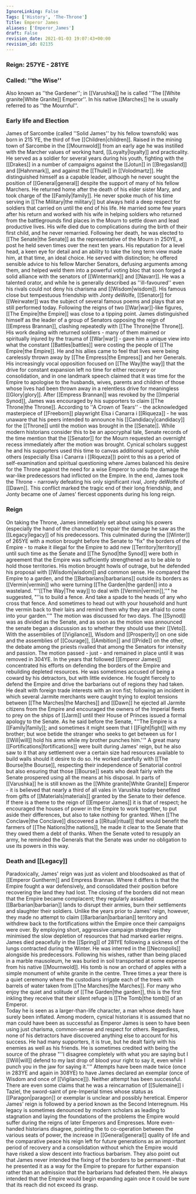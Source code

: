 ```yaml
---
IgnoreLinking: False
Tags: ['History', 'The-Throne']
Title: Emperor James
aliases: ['Emperor_James']
draft: False
revision_date: 2021-01-03 19:07:43+00:00
revision_id: 82135
---
```


### Reign: 257YE - 281YE
### Called: ''the Wise''
Also known as ''the Gardener''; in [[Varushka]] he is called ''The [[White granite|White Granite]] Emperor''. In his native [[Marches]] he is usually referred to as ''the Mournful''.
### Early life and Election
James of Sarcombe (called ''Solid James'' by his fellow townsfolk) was born in 215 YE, the third of five [[Children|children]]. Raised in the mining town of Sarcombe in the [[Mournwold]] from an early age he was instilled with the Marcher values of working hard, [[Loyalty|loyalty]] and practicality. He served as a soldier for several years during his youth, fighting with the [[Drakes]] in a number of campaigns against the [[Jotun]] in [[Bregasland]] and [[Hahnmark]], and against the [[Thule]] in [[Volodmartz]]. He distinguished himself as a capable leader, although he never sought the position of [[General|general]] despite the support of many of his fellow Marchers.
He returned home after the death of his elder sister Mary, and took charge of the [[Family|family]]. He never spoke much of his time serving in [[The Military|the military]] but always held a deep respect for soldiers that carried on until the end of his life. He married some few years after his return and worked with his wife in helping soldiers who returned from the battlegrounds find places in the Mourn to settle down and lead productive lives. His wife died due to complications during the birth of their first child, and he never remarried. 
Following her death, he was elected to [[The Senate|the Senate]] as the representative of the Mourn in 250YE, a post he held seven times over the next ten years. His reputation for a level head, a keen eye for detail and an ability to take the long term view made him, at that time, an ideal choice. He served with distinction; he offered sensible advice to his fellow Marcher Senators, defusing arguments among them, and helped weld them into a powerful voting bloc that soon forged a solid alliance with the senators of [[Wintermark]] and [[Navarr]]. He was a talented orator, and while he is generally described as ''ill-favoured'' even his rivals could not deny his charisma and [[Wisdom|wisdom]]. His famous close but tempestuous friendship with Jonty deWolfe, [[Senator]] for [[Weirwater]] was the subject of several famous poems and plays that are still performed today.
Following the reigns of two [[War|war]]-like figures, [[The Empire|the Empire]] was close to a tipping point. James distinguished himself as the leader of a group of Senators opposing the reign of [[Empress Brannan]], clashing repeatedly with [[The Throne|the Throne]]. His work dealing with returned soldiers - many of them maimed or spiritually injured by the trauma of [[War|war]] - gave him a unique view into what the constant [[Battles|battles]] were costing the people of [[The Empire|the Empire]]. He and his allies came to feel that lives were being carelessly thrown away by [[The Empress|the Empress]] and her Generals. His increasingly vocal opposition focused on [[The Way|the way]] that the drive for constant expansion left no time for either recovery or consolidation, and in one landmark speech claimed that it was time for the Empire to apologise to the husbands, wives, parents and children of those whose lives had been thrown away in a relentless drive for meaningless [[Glory|glory]]. 
After [[Empress Brannan]] was revoked by the [[Imperial Synod]], James was encouraged by his supporters to claim [[The Throne|the Throne]]. According to ''A Crown of Tears'' - the acknowledged masterpiece of [[Freeborn]] playwright Elsa i Canarra i [[Riqueza]] - he was unaware that his peers intended to announce his [[Candidacy|candidacy]] for the [[Throne]] until the motion was brought in the [[Senate]]. While modern historians consider this to be an apocryphal tale, Senate records of the time mention that the [[Senator]] for the Mourn requested an overnight recess  immediately after the motion was brought. Cynical scholars suggest he and his supporters used this time to canvas additional support, while others (especially Elsa i Canarra i [[Riqueza]]) point to this as a period of self-examination and spiritual questioning where James balanced his desire for the Throne against the need for a wise Emperor to undo the damage the war-like predecessors had inflicted on the Empire.
In the end, James took the Throne - narrowly defeating his only significant rival, Jonty deWolfe of [[Dawn]]. This conflict marked the tragic end of their long friendship, and Jonty became one of James' fiercest opponents during his long reign.
### Reign
On taking the Throne, James immediately set about using his powers (especially the hand of the chancellor) to repair the damage he saw as the [[Legacy|legacy]] of his predecessors. This culminated during the [[Winter]] of 265YE with a motion brought before the Senate to "fix" the borders of the Empire - to make it illegal for the Empire to add new [[Territory|territory]] until such time as the Senate and [[The Synod|the Synod]] were both in agreement that the Empire was sufficiently strengthened as to be able to hold those territories.
His motion brought howls of outrage, but he defended his proposal with [[Wisdom|wisdom]] and common sense. He compared the Empire to a garden, and the [[Barbarians|barbarians]] outside its borders as [[Vermin|vermin]] who were turning [[The Garden|the garden]] into a wasteland. "''[[The Way|The way]] to deal with [[Vermin|vermin]],''" he suggested, "''is to build a fence. And take a spade to the heads of any who cross that fence. And sometimes to head out with your household and hunt the vermin back to their lairs and remind them why they are afraid to come into your garden.''"
The motion was discussed for two days. The [[Synod]] was as divided as the Senate, and as soon as the motion was announced the senate began a discussion as to whether they should use their [[Veto]]. With the assemblies of [[Vigilance]], Wisdom and [[Prosperity]] on one side and the assemblies of [[Courage]], [[Ambition]] and [[Pride]] on the other, the debate among the priests rivalled that among the Senators for intensity and passion. The motion passed - just - and remained in place until it was removed in 304YE.
In the years that followed [[Emperor James]] concentrated his efforts on defending the borders of the Empire and rebuilding depleted resources. He was sometimes accused of being a coward by his detractors, but with little evidence. He fought fiercely to defend the Empire and drive the barbarians out of regions they had taken. He dealt with foreign trade interests with an iron fist; following an incident in which several Jarmite merchants were caught trying to exploit tensions between [[The Marches|the Marches]] and [[Dawn]] he ejected all Jarmite citizens from the Empire and encouraged the owners of the Imperial fleets to prey on the ships of [[Jarm]] until their House of Princes issued a formal apology to the Senate. As he said before the Senate, "''The Empire is a [[Family|family]]; and sometimes it might seem that I [[Fight|fight]] with my brother; but woe betide the stranger who seeks to get between us for I [[Will|will]] hold his arms while my brother punches him.''"
A great many [[Fortifications|fortifications]] were built during James' reign, but he also saw to it that any settlement over a certain size had resources available to build walls should it desire to do so. He worked carefully with [[The Bourse|the Bourse]], respecting their independence of Senatorial control but also ensuring that those [[Bourse]] seats who dealt fairly with the Senate prospered using all the means at his disposal. In parts of [[Varushka]] he is still known as the [[White granite|White Granite]] Emperor - it is believed that nearly a third of all vales in Varushka today benefited from gifts of [[Materials|materials]] granted by the Senate to their defence.
If there is a theme to the reign of [[Emperor James]] it is that of respect; he encouraged the houses of power in the Empire to work together, to put aside their differences, but also to take nothing for granted. When [[The Conclave|the Conclave]] discovered a [[Ritual|ritual]] that would benefit the farmers of [[The Nations|the nations]], he made it clear to the Senate that they owed them a debt of thanks. When the Senate voted to resupply an army, he reminded the Generals that the Senate was under no obligation to use its powers in this way.
### Death and [[Legacy]]
Paradoxically, James' reign was just as violent and bloodsoaked as that of [[Emperor Guntherm]] and Empress Brannan. Where it differs is that the Empire fought a war defensively, and consolidated their position before recovering the land they had lost. The closing of the borders did not mean that the Empire became complacent; they regularly assaulted [[Barbarian|barbarian]] lands to disrupt their armies, burn their settlements and slaughter their soldiers. Unlike the years prior to James' reign, however, they made no attempt to claim [[Barbarian|barbarian]] territory and withdrew back to the fortifications within the Empire once their campaigns were over. By employing short, aggressive campaign strategies they minimised the slow depletion of resources that had marked earlier reigns.
James died peacefully in the [[Spring]] of 281YE following a sickness of the lungs contracted during the Winter. He was interred in the [[Necropolis]] alongside his predecessors. Following his wishes, rather than being placed in a marble mausoleum, he was buried in soil transported at some expense from his native [[Mournwold]]. His tomb is now an orchard of apples with a simple monument of white granite in the centre. Three times a year there is a quiet ceremony where the custodians irrigate each of the trees with barrels of water taken from [[The Marches|the Marches]]. For many who enjoy the quiet and solitude of [[The Garden|the garden]], this is the first inkling they receive that their silent refuge is [[The Tomb|the tomb]] of an Emperor.  
Today he is seen as a larger-than-life character, a man whose deeds have surely been inflated. Among modern, cynical historians it is assumed that no man could have been as successful as Emperor James is seen to have been using just charisma, common-sense and respect for others. Regardless, none of his detractors have discovered anything else to account for his success. He had many supporters, it is true, but he dealt fairly with his enemies as well as his friends. He is sometimes credited with being the source of the phrase "''I disagree completely with what you are saying but I [[Will|will]] defend to my last drop of blood your right to say it, even while I punch you in the jaw for saying it.''"
Attempts have been made twice (once in 283YE and again in 308YE) to have James declared an exemplar (once of Wisdom and once of [[Vigilance]]). Neither attempt has been successful. There are even some claims that he was a reincarnation of [[Sulemaine]] i Taziel, the sword-saint of pre-Imperial times whose status as [[Paragon|paragon]] or exemplar is unclear and possibly heretical.
Emperor James' reign is followed by a period known as the Second Interregnum. His legacy is sometimes denounced by modern scholars as leading to stagnation and laying the foundations of the problems the Empire would suffer during the reigns of later Emperors and Empresses. More even-handed historians disagree, pointing the to co-operation between the various seats of power, the increase in [[General|general]] quality of life and the comparative peace his reign left for future generations as an important period of recovery and a consolidation without which the Empire would have risked a slow descent into fractious barbarism. They also point out that James never intended the fixing of the borders to be permanent - that he presented it as a way for the Empire to prepare for further expansion rather than an admission that the barbarians had defeated them. He always intended that the Empire would begin expanding again once it could be sure that its reach did not exceed its grasp.